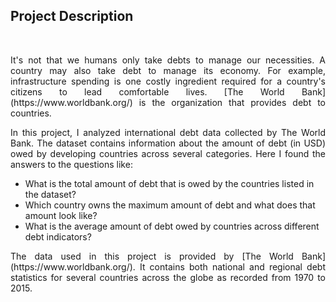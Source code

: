 <h2>Project Description</h2><br>

<p align="justify">It's not that we humans only take debts to manage our necessities. A country may also take debt to manage its economy. For example, infrastructure spending is one costly ingredient required for a country's citizens to lead comfortable lives. [The World Bank](https://www.worldbank.org/) is the organization that provides debt to countries.</p>

<p align="justify">In this project, I analyzed international debt data collected by The World Bank. The dataset contains information about the amount of debt (in USD) owed by developing countries across several categories. Here I found the answers to the questions like: </p>

- What is the total amount of debt that is owed by the countries listed in the dataset?
- Which country owns the maximum amount of debt and what does that amount look like?
- What is the average amount of debt owed by countries across different debt indicators?

<p align="justify">The data used in this project is provided by [The World Bank](https://www.worldbank.org/). It contains both national and regional debt statistics for several countries across the globe as recorded from 1970 to 2015.</p>
